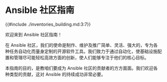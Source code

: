 # Ansible 社区指南

{{#include ./inventories_building.md:3:7}}


欢迎来到 Ansible 社区指南！


在 Ansible 社区，我们的使命是制作、维护及推广简单、灵活、强大的，专为各种任务自动化而量身定制的开源软件工具。我们致力于通过自动化，使基础设施配置和管理尽可能轻松高效方面的创新，使人们能够专注于他们的核心目标。

本指南的目的，是教咱们要成为 Ansible 社区的贡献者的方方面面。我们欢迎各种类型的贡献，这对 Ansible 的持续成功非常必要。



